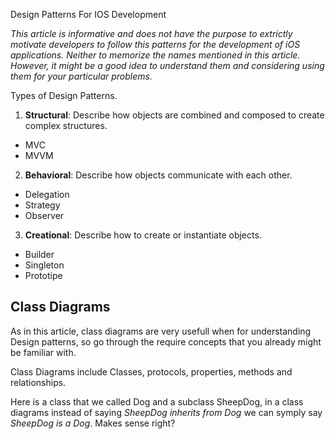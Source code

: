 
Design Patterns For IOS Development

_This article is informative and does not have the purpose to extrictly motivate developers to follow this patterns for the development of iOS applications. Neither to memorize the names mentioned in this article. However, it might be a good idea to understand them and considering using them for your particular problems._

Types of Design Patterns.

1. **Structural**: Describe how objects are combined and composed to create complex structures. 
- MVC
- MVVM

2. **Behavioral**: Describe how objects communicate with each other.
- Delegation
- Strategy
- Observer

3. **Creational**: Describe how to create or instantiate objects.
- Builder
- Singleton
- Prototipe

## Class Diagrams

As in this article, class diagrams are very usefull when for understanding Design patterns, so go through the require concepts that you already might be familiar with.

Class Diagrams include Classes, protocols, properties, methods and relationships.

Here is a class that we called Dog and a subclass SheepDog, in a class diagrams instead of saying _SheepDog inherits from Dog_ we can symply say _SheepDog is a Dog_. Makes sense right?















